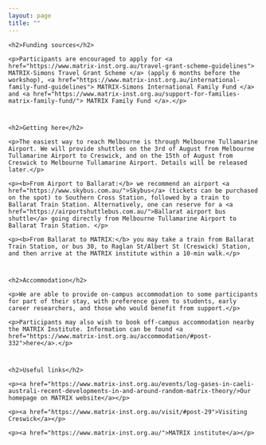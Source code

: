 ```yaml
---
layout: page
title: ""
---
```

<body>
<article>

<div style="margin-bottom: 40px;">

    <h2>Funding sources</h2>

    <p>Participants are encouraged to apply for <a href="https://www.matrix-inst.org.au/travel-grant-scheme-guidelines"> MATRIX-Simons Travel Grant Scheme </a> (apply 6 months before the workshop), <a href="https://www.matrix-inst.org.au/international-family-fund-guidelines"> MATRIX-Simons International Family Fund </a> and <a href="https://www.matrix-inst.org.au/support-for-families-matrix-family-fund/"> MATRIX Family Fund </a>.</p>

</div>

    
<div style="margin-bottom: 40px;">

    <h2>Getting here</h2>
    
    <p>The easiest way to reach Melbourne is through Melbourne Tullamarine Airport. We will provide shuttles on the 3rd of August from Melbourne Tullamarine Airport to Creswick, and on the 15th of August from Creswick to Melbourne Tullamarine Airport. Details will be released later.</p>
    
    <p><b>From Airport to Ballarat:</b> we recommend an airport <a href="https://www.skybus.com.au/">Skybus</a> (tickets can be purchased on the spot) to Southern Cross Station, followed by a train to Ballarat Train Station. Alternatively, one can reserve for a <a href="https://airportshuttlebus.com.au/">Ballarat airport bus shuttle</a> going directly from Melbourne Tullamarine Airport to Ballarat Train Station. </p>
    
    <p><b>From Ballarat to MATRIX:</b> you may take a train from Ballarat Train Station, or bus 30, to Raglan St/Albert St (Creswick) Station, and then arrive at the MATRIX institute within a 10-min walk.</p> 
    
    

</div>

<div style="margin-bottom: 40px;">

    <h2>Accommodation</h2>

    <p>We are able to provide on-campus accommodation to some participants for part of their stay, with preference given to students, early career researchers, and those who would benefit from support.</p> 
    
    <p>Participants may also wish to book off-campus accommodation nearby the MATRIX Institute. Information can be found <a href="https://www.matrix-inst.org.au/accommodation/#post-332">here</a>.</p>

</div>


<div style="margin-bottom: 40px;">

    <h2>Useful links</h2>

    <p><a href="https://www.matrix-inst.org.au/events/log-gases-in-caeli-australi-recent-developments-in-and-around-random-matrix-theory/>Our homepage on MATRIX website</a></p>
    
    <p><a href="https://www.matrix-inst.org.au/visit/#post-29">Visiting Creswick</a></p>

    <p><a href="https://www.matrix-inst.org.au/">MATRIX institute</a></p>

</div>


</article>
</body>
